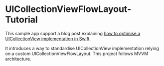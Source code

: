 # UICollectionViewFlowLayout-Tutorial

This sample app support a blog post explaining [how to optimise a UICollectionView implementation in Swift](https://benoitpasquier.com/optimise-uicollectionview-swift/).

It introduces a way to standardise UICollectionView implementation relying on a custom UICollectionViewFlowLayout.
This project follows MVVM architecture.
